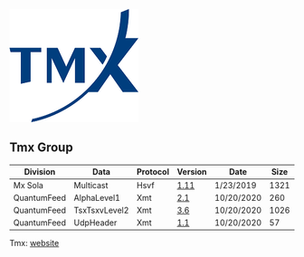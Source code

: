 [![Tmx](https://github.com/Open-Markets-Initiative/Directory/blob/main/Images/Tmx.png)](https://www.tmx.com/)


## Tmx Group

| Division | Data | Protocol | Version | Date | Size | Testing | Specification |
| --- | --- | --- | --- | --- | --- | --- | --- |
| Mx Sola | Multicast | Hsvf | [1.11][Tmx.Mx.Sola.Multicast.Hsvf.v1.11.Structs] | 1/23/2019 | 1321 | Untested | [url][Tmx.Mx.Sola.Multicast.Hsvf.v1.11.Url] - [pdf][Tmx.Mx.Sola.Multicast.Hsvf.v1.11.Pdf] |
| QuantumFeed | AlphaLevel1 | Xmt | [2.1][Tmx.QuantumFeed.AlphaLevel1.Xmt.v2.1.Structs] | 10/20/2020 | 260 | Beta | [url][Tmx.QuantumFeed.AlphaLevel1.Xmt.v2.1.Url] - [pdf][Tmx.QuantumFeed.AlphaLevel1.Xmt.v2.1.Pdf] |
| QuantumFeed | TsxTsxvLevel2 | Xmt | [3.6][Tmx.QuantumFeed.TsxTsxvLevel2.Xmt.v3.6.Structs] | 10/20/2020 | 1026 | Beta | [url][Tmx.QuantumFeed.TsxTsxvLevel2.Xmt.v3.6.Url] - [pdf][Tmx.QuantumFeed.TsxTsxvLevel2.Xmt.v3.6.Pdf] |
| QuantumFeed | UdpHeader | Xmt | [1.1][Tmx.QuantumFeed.UdpHeader.Xmt.v1.1.Structs] | 10/20/2020 | 57 | Verified | [url][Tmx.QuantumFeed.UdpHeader.Xmt.v1.1.Url] |


Tmx: [website](https://www.tmx.com/ "Go to Tmx Group")


[Tmx.Mx.Sola.Multicast.Hsvf.v1.11.Structs]: https://github.com/Open-Markets-Initiative/c-structs/blob/main/tmx/Tmx.Mx.Sola.Multicast.Hsvf.v1.11.h "Tmx Mx Sola Multicast Hsvf v1.11 C# Parsers Source File"
[Tmx.Mx.Sola.Multicast.Hsvf.v1.11.Url]: https://www.tmxwebstore.com/ "Tmx Group 1.11 Url"
[Tmx.Mx.Sola.Multicast.Hsvf.v1.11.Pdf]: https://github.com/Open-Markets-Initiative/Directory/blob/main/Specifications/Tmx/ "Tmx Group 1.11 Pdf"
[Tmx.QuantumFeed.AlphaLevel1.Xmt.v2.1.Structs]: https://github.com/Open-Markets-Initiative/c-structs/blob/main/tmx/Tmx.QuantumFeed.AlphaLevel1.Xmt.v2.1.h "Tmx QuantumFeed AlphaLevel1 Xmt v2.1 C# Parsers Source File"
[Tmx.QuantumFeed.AlphaLevel1.Xmt.v2.1.Url]: https://www.tmxwebstore.com/ "Tmx Group 2.1 Url"
[Tmx.QuantumFeed.AlphaLevel1.Xmt.v2.1.Pdf]: https://github.com/Open-Markets-Initiative/Directory/blob/main/Specifications/Tmx/ "Tmx Group 2.1 Pdf"
[Tmx.QuantumFeed.TsxTsxvLevel2.Xmt.v3.6.Structs]: https://github.com/Open-Markets-Initiative/c-structs/blob/main/tmx/Tmx.QuantumFeed.TsxTsxvLevel2.Xmt.v3.6.h "Tmx QuantumFeed TsxTsxvLevel2 Xmt v3.6 C# Parsers Source File"
[Tmx.QuantumFeed.TsxTsxvLevel2.Xmt.v3.6.Url]: https://www.tmxwebstore.com/ "Tmx Group 3.6 Url"
[Tmx.QuantumFeed.TsxTsxvLevel2.Xmt.v3.6.Pdf]: https://github.com/Open-Markets-Initiative/Directory/blob/main/Specifications/Tmx/ "Tmx Group 3.6 Pdf"
[Tmx.QuantumFeed.UdpHeader.Xmt.v1.1.Structs]: https://github.com/Open-Markets-Initiative/c-structs/blob/main/tmx/Tmx.QuantumFeed.UdpHeader.Xmt.v1.1.h "Tmx QuantumFeed UdpHeader Xmt v1.1 C# Parsers Source File"
[Tmx.QuantumFeed.UdpHeader.Xmt.v1.1.Url]: https://github.com/Open-Markets-Initiative/Directory/blob/main/Specifications/Tmx/ReadMe.md "Tmx Group 1.1 Url"
